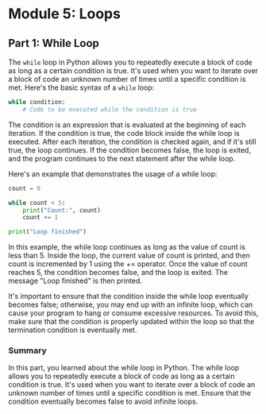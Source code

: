# Module 5: Loops

## Part 1: While Loop

The `while` loop in Python allows you to repeatedly execute a block of code as long as a certain condition is true. It's used when you want to iterate over a block of code an unknown number of times until a specific condition is met. Here's the basic syntax of a `while` loop:

```python
while condition:
    # Code to be executed while the condition is true
```

The condition is an expression that is evaluated at the beginning of each iteration. If the condition is true, the code block inside the while loop is executed. After each iteration, the condition is checked again, and if it's still true, the loop continues. If the condition becomes false, the loop is exited, and the program continues to the next statement after the while loop.

Here's an example that demonstrates the usage of a while loop:

```python
count = 0

while count < 5:
    print("Count:", count)
    count += 1

print("Loop finished")
```

In this example, the while loop continues as long as the value of count is less than 5. Inside the loop, the current value of count is printed, and then count is incremented by 1 using the += operator. Once the value of count reaches 5, the condition becomes false, and the loop is exited. The message "Loop finished" is then printed.

It's important to ensure that the condition inside the while loop eventually becomes false; otherwise, you may end up with an infinite loop, which can cause your program to hang or consume excessive resources. To avoid this, make sure that the condition is properly updated within the loop so that the termination condition is eventually met.

### Summary

In this part, you learned about the while loop in Python. The while loop allows you to repeatedly execute a block of code as long as a certain condition is true. It's used when you want to iterate over a block of code an unknown number of times until a specific condition is met. Ensure that the condition eventually becomes false to avoid infinite loops.